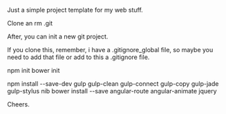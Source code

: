 Just a simple project template for my web stuff.

Clone an rm .git

After, you can init a new git project.

If you clone this, remember, i have a .gitignore_global file, so maybe you need to add that file or add to this a .gitignore file.

npm init
bower init

npm install --save-dev gulp gulp-clean gulp-connect gulp-copy gulp-jade gulp-stylus nib
bower install --save angular-route angular-animate jquery

Cheers.

